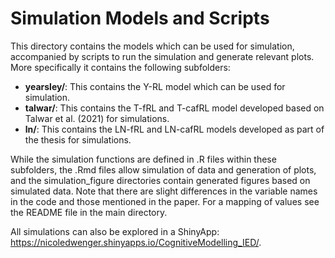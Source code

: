 # Simulation Models and Scripts

This directory contains the models which can be used for simulation, accompanied by scripts to run the simulation and generate relevant plots. More specifically it contains the following subfolders: 

- **yearsley/**: This contains the Y-RL model which can be used for simulation.  
- **talwar/**: This  contains the T-fRL and T-cafRL model developed based on Talwar et al. (2021) for simulations.
- **ln/**: This contains the LN-fRL and LN-cafRL models developed as part of the thesis for simulations.

While the simulation functions are defined in .R files within these subfolders, the .Rmd files allow simulation of data and generation of plots, and the simulation_figure directories contain generated figures based on simulated data. Note that there are slight differences in the variable names in the code and those mentioned in the paper. For a mapping of values see the README file in the main directory. 

All simulations can also be explored in a ShinyApp: https://nicoledwenger.shinyapps.io/CognitiveModelling_IED/. 